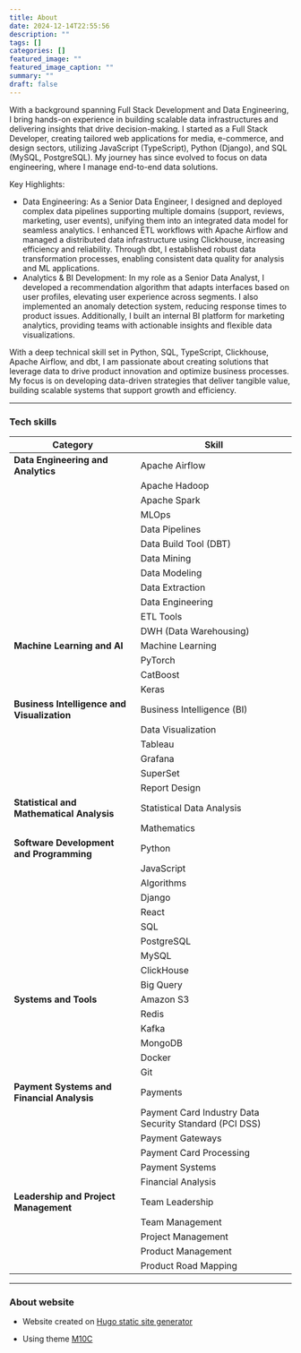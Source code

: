 ```yaml
---
title: About
date: 2024-12-14T22:55:56
description: ""
tags: []
categories: []
featured_image: ""
featured_image_caption: ""
summary: ""
draft: false
---
```

With a background spanning Full Stack Development and Data Engineering, I bring hands-on experience in building scalable data infrastructures and delivering insights that drive decision-making. I started as a Full Stack Developer, creating tailored web applications for media, e-commerce, and design sectors, utilizing JavaScript (TypeScript), Python (Django), and SQL (MySQL, PostgreSQL). My journey has since evolved to focus on data engineering, where I manage end-to-end data solutions.  
  
Key Highlights:  
- Data Engineering: As a Senior Data Engineer, I designed and deployed complex data pipelines supporting multiple domains (support, reviews, marketing, user events), unifying them into an integrated data model for seamless analytics. I enhanced ETL workflows with Apache Airflow and managed a distributed data infrastructure using Clickhouse, increasing efficiency and reliability. Through dbt, I established robust data transformation processes, enabling consistent data quality for analysis and ML applications.  
- Analytics & BI Development: In my role as a Senior Data Analyst, I developed a recommendation algorithm that adapts interfaces based on user profiles, elevating user experience across segments. I also implemented an anomaly detection system, reducing response times to product issues. Additionally, I built an internal BI platform for marketing analytics, providing teams with actionable insights and flexible data visualizations.  
  
With a deep technical skill set in Python, SQL, TypeScript, Clickhouse, Apache Airflow, and dbt, I am passionate about creating solutions that leverage data to drive product innovation and optimize business processes. My focus is on developing data-driven strategies that deliver tangible value, building scalable systems that support growth and efficiency.

---
### Tech skills

| **Category**                                | **Skill**                                              |
| ------------------------------------------- | ------------------------------------------------------ |
| **Data Engineering and Analytics**          | Apache Airflow                                         |
|                                             | Apache Hadoop                                          |
|                                             | Apache Spark                                           |
|                                             | MLOps                                                  |
|                                             | Data Pipelines                                         |
|                                             | Data Build Tool (DBT)                                  |
|                                             | Data Mining                                            |
|                                             | Data Modeling                                          |
|                                             | Data Extraction                                        |
|                                             | Data Engineering                                       |
|                                             | ETL Tools                                              |
|                                             | DWH (Data Warehousing)                                 |
| **Machine Learning and AI**                 | Machine Learning                                       |
|                                             | PyTorch                                                |
|                                             | CatBoost                                               |
|                                             | Keras                                                  |
| **Business Intelligence and Visualization** | Business Intelligence (BI)                             |
|                                             | Data Visualization                                     |
|                                             | Tableau                                                |
|                                             | Grafana                                                |
|                                             | SuperSet                                               |
|                                             | Report Design                                          |
| **Statistical and Mathematical Analysis**   | Statistical Data Analysis                              |
|                                             | Mathematics                                            |
| **Software Development and Programming**    | Python                                                 |
|                                             | JavaScript                                             |
|                                             | Algorithms                                             |
|                                             | Django                                                 |
|                                             | React                                                  |
|                                             | SQL                                                    |
|                                             | PostgreSQL                                             |
|                                             | MySQL                                                  |
|                                             | ClickHouse                                             |
|                                             | Big Query                                              |
| **Systems and Tools**                       | Amazon S3                                              |
|                                             | Redis                                                  |
|                                             | Kafka                                                  |
|                                             | MongoDB                                                |
|                                             | Docker                                                 |
|                                             | Git                                                    |
| **Payment Systems and Financial Analysis**  | Payments                                               |
|                                             | Payment Card Industry Data Security Standard (PCI DSS) |
|                                             | Payment Gateways                                       |
|                                             | Payment Card Processing                                |
|                                             | Payment Systems                                        |
|                                             | Financial Analysis                                     |
| **Leadership and Project Management**       | Team Leadership                                        |
|                                             | Team Management                                        |
|                                             | Project Management                                     |
|                                             | Product Management                                     |
|                                             | Product Road Mapping                                   |

---
### About website

- Website created on [Hugo static site generator](https://gohugo.io)

- Using theme [M10C](https://github.com/vaga/hugo-theme-m10c)
